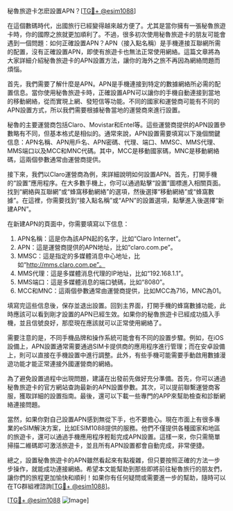 秘魯旅遊卡怎麽設置APN？[[TG💪+ @esim1088](https://t.me/s/esim1088)]

在這個數碼時代，出國旅行已經變得越來越方便了。尤其是當你擁有一張秘魯旅遊卡時，你的國際之旅就更加順利了。不過，很多初次使用秘魯旅遊卡的朋友可能會遇到一個問題：如何正確設置APN？APN（接入點名稱）是手機連接互聯網所需的配置，沒有正確設置APN，即使有旅遊卡也無法正常使用網絡。這篇文章將為大家詳細介紹秘魯旅遊卡的APN設置方法，讓你的海外之旅不再因為網絡問題而煩惱。

首先，我們需要了解什麼是APN。APN是手機連接到特定的數據網絡所必需的配置信息。當你使用秘魯旅遊卡時，正確設置APN可以讓你的手機自動連接到當地的移動網絡，從而實現上網、發短信等功能。不同的國家和運營商可能有不同的APN設置方式，所以我們需要根據秘魯當地的運營商來進行設置。

秘魯的主要運營商包括Claro、Movistar和Entel等。這些運營商提供的APN設置參數略有不同，但基本格式是相似的。通常來說，APN設置需要填寫以下幾個關鍵信息：APN名稱、APN用戶名、APN密碼、代理、端口、MMSC、MMS代理、MMS端口以及MCC和MNC代碼。其中，MCC是移動國家碼，MNC是移動網絡碼，這兩個參數通常由運營商提供。

接下來，我們以Claro運營商為例，來詳細說明如何設置APN。首先，打開手機的“設置”應用程序。在大多數手機上，你可以通過點擊“設置”圖標進入相關頁面。找到“網絡與互聯網”或“蜂窩移動網絡”的選項，然後選擇“移動網絡”或“蜂窩數據”。在這裡，你需要找到“接入點名稱”或“APN”的設置選項，點擊進入後選擇“新建APN”。

在新建APN的頁面中，你需要填寫以下信息：
1. APN名稱：這是你為該APN起的名字，比如“Claro Internet”。
2. APN：這是運營商提供的APN地址，比如“claro.com.pe”。
3. MMSC：這是指定的多媒體消息中心地址，比如“http://mms.claro.com.pe”。
4. MMS代理：這是多媒體消息代理的IP地址，比如“192.168.1.1”。
5. MMS端口：這是多媒體消息的端口號碼，比如“8080”。
6. MCC和MNC：這兩個參數通常由運營商提供，比如MCC為716，MNC為01。

填寫完這些信息後，保存並退出設置。回到主界面，打開手機的蜂窩數據功能，此時應該可以看到剛才設置的APN已經生效。如果你的秘魯旅遊卡已經成功插入手機，並且信號良好，那麼現在應該就可以正常使用網絡了。

需要注意的是，不同手機品牌和操作系統可能會有不同的設置步驟。例如，在iOS設備上，APN設置通常需要通過SIM卡提供商的應用程序進行管理；而在安卓設備上，則可以直接在手機設置中進行調整。此外，有些手機可能需要手動啟用數據漫遊功能才能正常連接外國運營商的網絡。

為了避免設置過程中出現問題，建議在出發前先做好充分準備。首先，你可以通過秘魯旅遊卡的官方網站查詢最新的APN設置參數。其次，可以提前聯繫運營商客服，獲取詳細的設置指南。最後，還可以下載一些專門的APP來幫助檢查和診斷網絡連接問題。

當然，如果你對自己設置APN感到無從下手，也不要擔心。現在市面上有很多專業的eSIM解決方案，比如ESIM1088提供的服務。他們不僅提供各種國家和地區的旅遊卡，還可以通過手機應用程序輕鬆完成APN設置。這樣一來，你只需簡單掃描二維碼即可激活旅遊卡，並且所有APN設置都會自動完成，非常便捷。

總之，設置秘魯旅遊卡的APN雖然看起來有點複雜，但只要按照正確的方法一步步操作，就能成功連接網絡。希望本文能幫助到那些即將前往秘魯旅行的朋友們，讓你們的旅程更加愉快和順利！如果你有任何疑問或需要進一步的幫助，隨時可以在TG群組裡諮詢[[TG💪+ @esim1088](https://t.me/s/esim1088)]。

[[TG💪+ @esim1088](https://t.me/s/esim1088) ![Image](https://i.postimg.cc/4NQfJmqS/Snipaste-2025-05-13-00-14-12.png)]